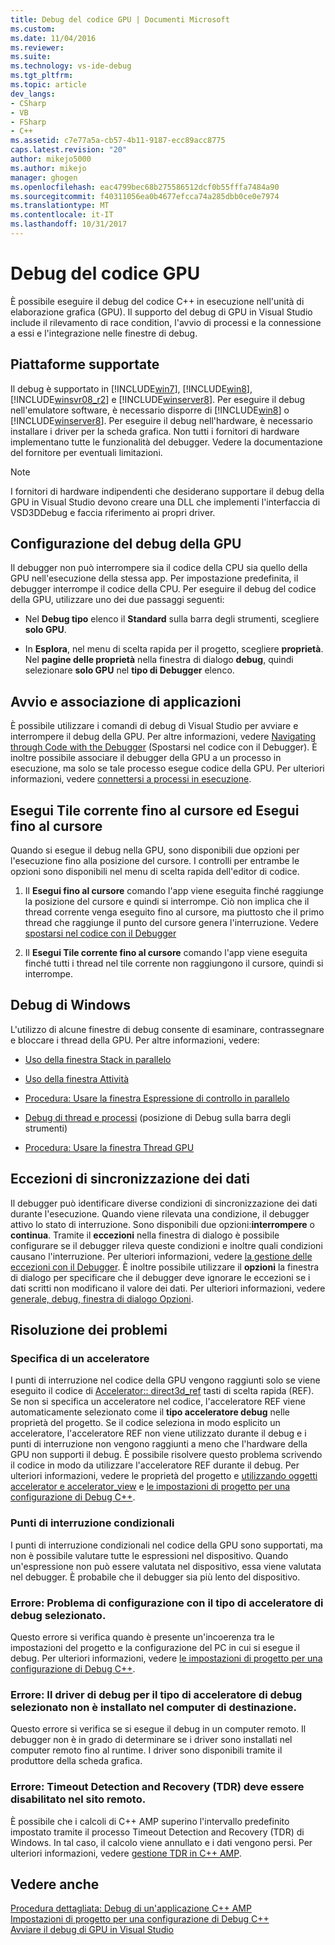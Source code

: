 ```yaml
---
title: Debug del codice GPU | Documenti Microsoft
ms.custom: 
ms.date: 11/04/2016
ms.reviewer: 
ms.suite: 
ms.technology: vs-ide-debug
ms.tgt_pltfrm: 
ms.topic: article
dev_langs:
- CSharp
- VB
- FSharp
- C++
ms.assetid: c7e77a5a-cb57-4b11-9187-ecc89acc8775
caps.latest.revision: "20"
author: mikejo5000
ms.author: mikejo
manager: ghogen
ms.openlocfilehash: eac4799bec68b275586512dcf0b55fffa7484a90
ms.sourcegitcommit: f40311056ea0b4677efcca74a285dbb0ce0e7974
ms.translationtype: MT
ms.contentlocale: it-IT
ms.lasthandoff: 10/31/2017
---
```

# <a name="debugging-gpu-code"></a>Debug del codice GPU
È possibile eseguire il debug del codice C++ in esecuzione nell'unità di elaborazione grafica (GPU). Il supporto del debug di GPU in Visual Studio include il rilevamento di race condition, l'avvio di processi e la connessione a essi e l'integrazione nelle finestre di debug.  
  
## <a name="supported-platforms"></a>Piattaforme supportate  
 Il debug è supportato in [!INCLUDE[win7](../debugger/includes/win7_md.md)], [!INCLUDE[win8](../debugger/includes/win8_md.md)], [!INCLUDE[winsvr08_r2](../debugger/includes/winsvr08_r2_md.md)] e [!INCLUDE[winserver8](../debugger/includes/winserver8_md.md)]. Per eseguire il debug nell'emulatore software, è necessario disporre di [!INCLUDE[win8](../debugger/includes/win8_md.md)] o [!INCLUDE[winserver8](../debugger/includes/winserver8_md.md)]. Per eseguire il debug nell'hardware, è necessario installare i driver per la scheda grafica. Non tutti i fornitori di hardware implementano tutte le funzionalità del debugger. Vedere la documentazione del fornitore per eventuali limitazioni.  
  
> [!NOTE]
>  I fornitori di hardware indipendenti che desiderano supportare il debug della GPU in Visual Studio devono creare una DLL che implementi l'interfaccia di VSD3DDebug e faccia riferimento ai propri driver.  
  
## <a name="configuring-gpu-debugging"></a>Configurazione del debug della GPU  
 Il debugger non può interrompere sia il codice della CPU sia quello della GPU nell'esecuzione della stessa app. Per impostazione predefinita, il debugger interrompe il codice della CPU. Per eseguire il debug del codice della GPU, utilizzare uno dei due passaggi seguenti:  
  
-   Nel **Debug tipo** elenco il **Standard** sulla barra degli strumenti, scegliere **solo GPU**.  
  
-   In **Esplora**, nel menu di scelta rapida per il progetto, scegliere **proprietà**. Nel **pagine delle proprietà** nella finestra di dialogo **debug**, quindi selezionare **solo GPU** nel **tipo di Debugger** elenco.  
  
## <a name="launching-and-attaching-to-applications"></a>Avvio e associazione di applicazioni  
 È possibile utilizzare i comandi di debug di Visual Studio per avviare e interrompere il debug della GPU. Per altre informazioni, vedere [Navigating through Code with the Debugger](../debugger/navigating-through-code-with-the-debugger.md) (Spostarsi nel codice con il Debugger). È inoltre possibile associare il debugger della GPU a un processo in esecuzione, ma solo se tale processo esegue codice della GPU. Per ulteriori informazioni, vedere [connettersi a processi in esecuzione](../debugger/attach-to-running-processes-with-the-visual-studio-debugger.md).  
  
## <a name="run-current-tile-to-cursor-and-run-to-cursor"></a>Esegui Tile corrente fino al cursore ed Esegui fino al cursore  
 Quando si esegue il debug nella GPU, sono disponibili due opzioni per l'esecuzione fino alla posizione del cursore. I controlli per entrambe le opzioni sono disponibili nel menu di scelta rapida dell'editor di codice.  
  
1.  Il **Esegui fino al cursore** comando l'app viene eseguita finché raggiunge la posizione del cursore e quindi si interrompe. Ciò non implica che il thread corrente venga eseguito fino al cursore, ma piuttosto che il primo thread che raggiunge il punto del cursore genera l'interruzione. Vedere [spostarsi nel codice con il Debugger](../debugger/navigating-through-code-with-the-debugger.md)  
  
2.  Il **Esegui Tile corrente fino al cursore** comando l'app viene eseguita finché tutti i thread nel tile corrente non raggiungono il cursore, quindi si interrompe.  
  
## <a name="debugging-windows"></a>Debug di Windows  
 L'utilizzo di alcune finestre di debug consente di esaminare, contrassegnare e bloccare i thread della GPU. Per altre informazioni, vedere:  
  
-   [Uso della finestra Stack in parallelo](../debugger/using-the-parallel-stacks-window.md)  
  
-   [Uso della finestra Attività](../debugger/using-the-tasks-window.md)  
  
-   [Procedura: Usare la finestra Espressione di controllo in parallelo](../debugger/how-to-use-the-parallel-watch-window.md)  
  
-   [Debug di thread e processi](../debugger/debug-threads-and-processes.md) (posizione di Debug sulla barra degli strumenti)  
  
-   [Procedura: Usare la finestra Thread GPU](../debugger/how-to-use-the-gpu-threads-window.md)  
  
## <a name="data-synchronization-exceptions"></a>Eccezioni di sincronizzazione dei dati  
 Il debugger può identificare diverse condizioni di sincronizzazione dei dati durante l'esecuzione. Quando viene rilevata una condizione, il debugger attivo lo stato di interruzione. Sono disponibili due opzioni:**interrompere** o **continua**. Tramite il **eccezioni** nella finestra di dialogo è possibile configurare se il debugger rileva queste condizioni e inoltre quali condizioni causano l'interruzione. Per ulteriori informazioni, vedere [la gestione delle eccezioni con il Debugger](../debugger/managing-exceptions-with-the-debugger.md). È inoltre possibile utilizzare il **opzioni** la finestra di dialogo per specificare che il debugger deve ignorare le eccezioni se i dati scritti non modificano il valore dei dati. Per ulteriori informazioni, vedere [generale, debug, finestra di dialogo Opzioni](../debugger/general-debugging-options-dialog-box.md).  
  
## <a name="troubleshooting"></a>Risoluzione dei problemi  
  
### <a name="specifying-an-accelerator"></a>Specifica di un acceleratore  
 I punti di interruzione nel codice della GPU vengono raggiunti solo se viene eseguito il codice di [Accelerator:: direct3d_ref](/cpp/parallel/amp/reference/accelerator-class.md#accelerator__direct3d_ref_Data_Member) tasti di scelta rapida (REF). Se non si specifica un acceleratore nel codice, l'acceleratore REF viene automaticamente selezionato come il **tipo acceleratore debug** nelle proprietà del progetto. Se il codice seleziona in modo esplicito un acceleratore, l'acceleratore REF non viene utilizzato durante il debug e i punti di interruzione non vengono raggiunti a meno che l'hardware della GPU non supporti il debug. È possibile risolvere questo problema scrivendo il codice in modo da utilizzare l'acceleratore REF durante il debug. Per ulteriori informazioni, vedere le proprietà del progetto e [utilizzando oggetti accelerator e accelerator_view](/cpp/parallel/amp/using-accelerator-and-accelerator-view-objects) e [le impostazioni di progetto per una configurazione di Debug C++](../debugger/project-settings-for-a-cpp-debug-configuration.md).  
  
### <a name="conditional-breakpoints"></a>Punti di interruzione condizionali  
 I punti di interruzione condizionali nel codice della GPU sono supportati, ma non è possibile valutare tutte le espressioni nel dispositivo. Quando un'espressione non può essere valutata nel dispositivo, essa viene valutata nel debugger. È probabile che il debugger sia più lento del dispositivo.  
  
### <a name="error-there-is-a-configuration-issue-with-the-selected-debugging-accelerator-type"></a>Errore: Problema di configurazione con il tipo di acceleratore di debug selezionato.  
 Questo errore si verifica quando è presente un'incoerenza tra le impostazioni del progetto e la configurazione del PC in cui si esegue il debug. Per ulteriori informazioni, vedere [le impostazioni di progetto per una configurazione di Debug C++](../debugger/project-settings-for-a-cpp-debug-configuration.md).  
  
### <a name="error-the-debug-driver-for-the-selected-debugging-accelerator-type-is-not-installed-on-the-target-machine"></a>Errore: Il driver di debug per il tipo di acceleratore di debug selezionato non è installato nel computer di destinazione.  
 Questo errore si verifica se si esegue il debug in un computer remoto. Il debugger non è in grado di determinare se i driver sono installati nel computer remoto fino al runtime. I driver sono disponibili tramite il produttore della scheda grafica.  
  
### <a name="error-timeout-detection-and-recovery-tdr-must-be-disabled-at-the-remote-site"></a>Errore: Timeout Detection and Recovery (TDR) deve essere disabilitato nel sito remoto.  
 È possibile che i calcoli di C++ AMP superino l'intervallo predefinito impostato tramite il processo Timeout Detection and Recovery (TDR) di Windows. In tal caso, il calcolo viene annullato e i dati vengono persi. Per ulteriori informazioni, vedere [gestione TDR in C++ AMP](http://go.microsoft.com/fwlink/p/?LinkId=249154).  
  
## <a name="see-also"></a>Vedere anche  
 [Procedura dettagliata: Debug di un'applicazione C++ AMP](/cpp/parallel/amp/walkthrough-debugging-a-cpp-amp-application)   
 [Impostazioni di progetto per una configurazione di Debug C++](../debugger/project-settings-for-a-cpp-debug-configuration.md)   
 [Avviare il debug di GPU in Visual Studio](http://go.microsoft.com/fwlink/p/?LinkId=255381)